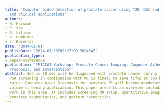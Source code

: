 ```yaml
---
title: 'Computer aided detection of prostate cancer using T2W, DWI and DCE-MRI: methods
  and clinical applications'
authors:
- H. Huisman
- P. Vos
- G. Litjens
- T. Hambrock
- J. Barentsz
date: '2010-01-01'
publishDate: '2024-07-30T09:27:09.582464Z'
publication_types:
- paper-conference
publication: '*MICCAI Workshop: Prostate Cancer Imaging: Computer Aided Diagnosis,
  Prognosis, and Intervention*'
abstract: One in 10 men will be diagnosed with prostate cancer during their life.
  PSA screening in combination with MR is likely to save lifes at low biopsy and overtreatment
  rates. Computer Aided Diagnosis for prostate MR will become mandatory in a high
  volume screening application. This paper presents an overview including our recent
  work in this area. It includes screening MR setup, quantitative imaging features,
  prostate segmentation, and pattern recognition.
---
```

